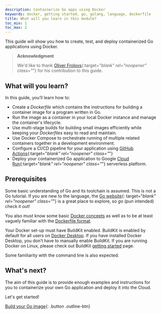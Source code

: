 ```yaml
---
description: Containerize Go apps using Docker
keywords: docker, getting started, go, golang, language, dockerfile
title: What will you learn in this module?
toc_min: 1
toc_max: 2
---
```


This guide will show you how to create, test, and deploy containerized Go applications using Docker.

> **Acknowledgment**
>
> We'd like to thank [Oliver Frolovs](https://www.linkedin.com/in/ofr/){:target="_blank" rel="noopener" class="_"} for his contribution to this guide.

## What will you learn?

In this guide, you’ll learn how to:

* Create a *Dockerfile* which contains the instructions for building a container image for a program written in Go.
* Run the image as a container in your local Docker instance and manage the container's lifecycle.
* Use multi-stage builds for building small images efficiently while keeping your *Dockerfiles* easy to read and maintain.
* Use Docker Compose to orchestrate running of multiple related containers together in a development environment.
* Configure a CI/CD pipeline for your application using [GitHub Actions](https://docs.github.com/en/actions){:target="_blank" rel="noopener" class="_"}
* Deploy your containerized Go application to Google [Cloud Run](https://cloud.google.com/run/docs/overview/what-is-cloud-run){:target="_blank" rel="noopener" class="_"} serverless platform.

## Prerequisites

Some basic understanding of Go and its toolchain is assumed. This is not a Go tutorial. If you are new to the language, 
the [Go website](https://golang.org/){: target="_blank" rel="noopener" class="_"} is a great place to explore, 
so *go* (pun intended) check it out!

You also must know some basic [Docker concepts](../../get-started/overview.md) as well as to 
be at least vaguely familiar with the [Dockerfile format](../../build/building/packaging.md#dockerfile).

Your Docker set-up must have BuildKit enabled. BuildKit is enabled by default for all users on [Docker Desktop](../../desktop/index.md). 
If you have installed Docker Desktop, you don’t have to manually enable BuildKit. If you are running Docker on Linux, 
please check out BuildKit [getting started](../../build/buildkit/index.md#getting-started) page.

Some familiarity with the command line is also expected.

## What's next?

The aim of this guide is to provide enough examples and instructions for you to containerize your own Go application and deploy it into the Cloud.

Let's get started!

[Build your Go image](build-images.md){: .button .outline-btn}
